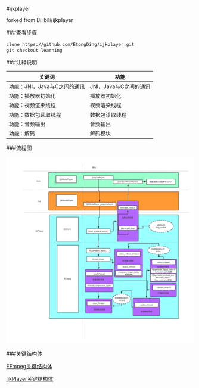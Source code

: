 #ijkplayer

forked from Bilibili/ijkplayer

###查看步骤

	clone https://github.com/EtongDing/ijkplayer.git
	git checkout learning
	
###注释说明

关键词  | 功能
------------- | -------------
功能：JNI，Java与C之间的通讯 | JNI，Java与C之间的通讯
功能：播放器初始化 | 播放器初始化
功能：视频渲染线程 | 视频渲染线程
功能：数据包读取线程 | 数据包读取线程
功能：音频输出 | 音频输出
功能：解码  | 解码模块

###流程图

![](https://github.com/EtongDing/ijkplayer/blob/learning/ijkPlayer%E6%B5%81%E7%A8%8B%E5%9B%BE.png?raw=true)

###关键结构体

[FFmpeg关键结构体](http://note.youdao.com/noteshare?id=b443321050b6989ddfda0e63aedc2c65)

[IjkPlayer关键结构体](http://note.youdao.com/noteshare?id=02b821d933e8dbb0dcdfdc79646b980f)


